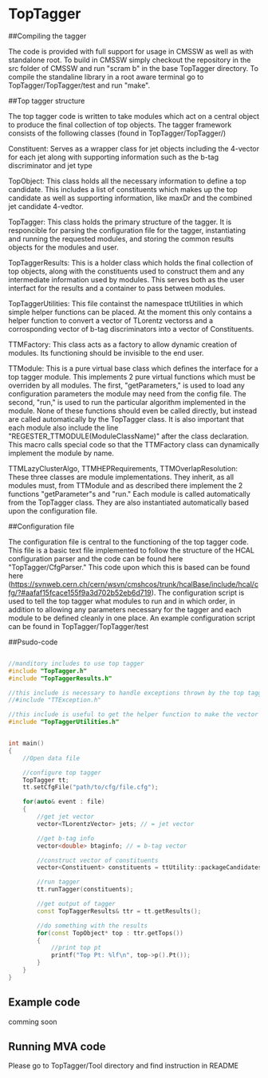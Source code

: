 # TopTagger

##Compiling the tagger

The code is provided with full support for usage in CMSSW as well as with standalone root.  To build in CMSSW simply checkout the repository in the src folder of CMSSW and run "scram b" in the base TopTagger directory.  To compile the standaline library in a root aware terminal go to TopTagger/TopTagger/test and run "make".

##Top tagger structure 

The top tagger code is written to take modules which act on a central object to produce the final collection of top objects.  The tagger framework consists of the following classes (found in TopTagger/TopTagger/)

Constituent:
Serves as a wrapper class for jet objects including the 4-vector for each jet along with supporting information such as the b-tag discriminator and jet type

TopObject:
This class holds all the necessary information to define a top candidate.  This includes a list of constituents which makes up the top candidate as well as supporting information, like maxDr and the combined jet candidate 4-vedtor.

TopTagger:
This class holds the primary structure of the tagger.  It is responcible for parsing the configuration file for the tagger, instantiating and running the requested modules, and storing the common results objects for the modules and user.  

TopTaggerResults:
This is a holder class which holds the final collection of top objects, along with the constituents used to construct them and any intermediate information used by modules.  This serves both as the user interfact for the results and a container to pass between modules.  

TopTaggerUtilities:
This file containst the namespace ttUtilities in which simple helper functions can be placed.  At the moment this only contains a helper function to convert a vector of TLorentz vectorss and a corrosponding vector of b-tag discriminators into a vector of Constituents.  

TTMFactory:
This class acts as a factory to allow dynamic creation of modules.  Its functioning should be invisible to the end user.  

TTModule:
This is a pure virtual base class which defines the interface for a top tagger module.  This implements 2 pure virtual functions which must be overriden by all modules.  The first, "getParameters," is used to load any configuration parameters the module may need from the config file.  The second, "run," is used to run the particular algorithm implemented in the module.  None of these functions should even be called directly, but instead are called automatically by the TopTagger class.  It is also important that each module also include the line "REGESTER_TTMODULE(ModuleClassName)" after the class declaration.  This macro calls special code so that the TTMFactory class can dynamically implement the module by name.  

TTMLazyClusterAlgo, TTMHEPRequirements, TTMOverlapResolution:
These three classes are module implementations.  They inherit, as all modules must, from TTModule and as described there implement the 2 functions "getParameter"s and "run."  Each module is called automatically from the TopTagger class.  They are also instantiated automatically based upon the configuration file.  

##Configuration file 

The configuration file is central to the functioning of the top tagger code.  This file is a basic text file implemented to follow the structure of the HCAL configuration parser and the code can be found here "TopTagger/CfgParser."  This code upon which this is based can be found here (https://svnweb.cern.ch/cern/wsvn/cmshcos/trunk/hcalBase/include/hcal/cfg/?#aafaf15fcace155f9a3d702b52eb6d719).  The configuration script is used to tell the top tagger what modules to run and in which order, in addition to allowing any parameters necessary for the tagger and each module to be defined cleanly in one place.  An example configuration script can be found in TopTagger/TopTagger/test

##Psudo-code

```c++

//manditory includes to use top tagger
#include "TopTagger.h"
#include "TopTaggerResults.h"

//this include is necessary to handle exceptions thrown by the top tagger code
//#include "TTException.h"

//this include is useful to get the helper function to make the vector of constituents
#include "TopTaggerUtilities.h"


int main()
{
    //Open data file

    //configure top tagger
    TopTagger tt;
    tt.setCfgFile("path/to/cfg/file.cfg");

    for(auto& event : file)
    {
        //get jet vector
        vector<TLorentzVector> jets; // = jet vector

        //get b-tag info
        vector<double> btaginfo; // = b-tag vector

        //construct vector of constituents 
        vector<Constituent> constituents = ttUtility::packageCandidates(jets, btaginfo);

        //run tagger
        tt.runTagger(constituents);

        //get output of tagger
        const TopTaggerResults& ttr = tt.getResults();

        //do something with the results
        for(const TopObject* top : ttr.getTops())
        {
            //print top pt
            printf("Top Pt: %lf\n", top->p().Pt());
        }
    }
}

```

## Example code

comming soon


## Running MVA code

Please go to TopTagger/Tool directory and find instruction in README






